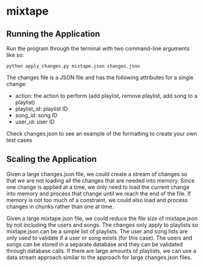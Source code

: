 # mixtape
## Running the Application
Run the program through the terminal with two command-line arguments like so:
```
python apply_changes.py mixtape.json changes.json
```

The changes file is a JSON file and has the following attributes for a single change:
- action: the action to perform (add playlist, remove playlist, add song to a playlist)
- playlist_id: playlist ID
- song_id: song ID
- user_id: user ID

Check changes.json to see an example of the formatting to create your own test cases

## Scaling the Application
Given a large changes.json file, we could create a stream of changes so that we are not loading all the changes that are needed into memory. Since one change is applied at a time, we only need to load the current change into memory and process that change until we reach the end of the file. If memory is not too much of a constraint, we could also load and process changes in chunks rather than one at time.

Given a large mixtape.json file, we could reduce the file size of mixtape.json by not including the users and songs. The changes only apply to playlists so mixtape.json can be a simple list of playlists. The user and song lists are only used to validate if a user or song exists (for this case). The users and songs can be stored in a separate database and they can be validated through database calls. If there are large amounts of playlists, we can use a data stream approach similar to the approach for large changes.json files.